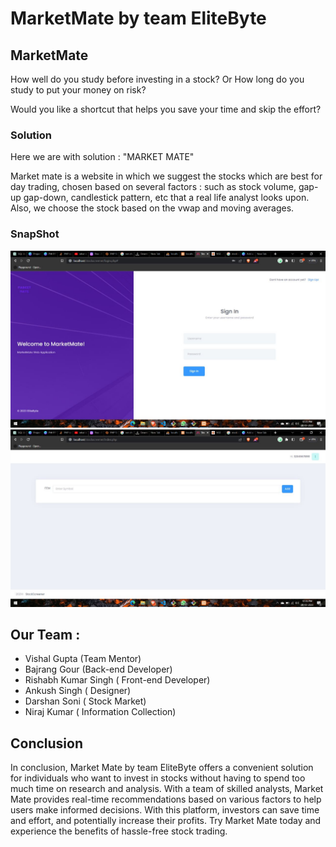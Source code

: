 # MarketMate by team EliteByte
## MarketMate
How well do you study before investing in a stock?
Or How long do you study to put your money on risk?

Would you like a shortcut that helps you save your time and skip the effort? 

### Solution
Here we are with solution : "MARKET MATE"

Market mate is a website in which we suggest the stocks which are best for day trading, chosen based on several factors : such as stock volume, gap-up gap-down, candlestick pattern, etc that a real life analyst looks upon.
Also, we choose the stock based on the vwap and moving averages.

### SnapShot
![Snapshot1](https://github.com/code-bajju/MarketMate-PW/blob/main/image1.jpg?raw=true)
![Snapshot2](https://github.com/code-bajju/MarketMate-PW/blob/main/image2.jpg?raw=true)



## Our Team :


- Vishal Gupta (Team Mentor)
- Bajrang Gour (Back-end Developer)
- Rishabh Kumar Singh ( Front-end Developer)
- Ankush Singh ( Designer)
- Darshan Soni ( Stock Market)
- Niraj Kumar ( Information Collection)


## Conclusion 

In conclusion, Market Mate by team EliteByte offers a convenient solution for individuals who want to invest in stocks without having to spend too much time on research and analysis. With a team of skilled analysts, Market Mate provides real-time recommendations based on various factors to help users make informed decisions. With this platform, investors can save time and effort, and potentially increase their profits. Try Market Mate today and experience the benefits of hassle-free stock trading.








